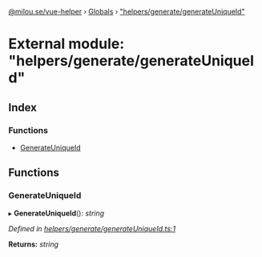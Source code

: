 [@milou.se/vue-helper](../README.md) › [Globals](../globals.md) › ["helpers/generate/generateUniqueId"](_helpers_generate_generateuniqueid_.md)

# External module: "helpers/generate/generateUniqueId"

## Index

### Functions

* [GenerateUniqueId](_helpers_generate_generateuniqueid_.md#generateuniqueid)

## Functions

###  GenerateUniqueId

▸ **GenerateUniqueId**(): *string*

*Defined in [helpers/generate/generateUniqueId.ts:1](https://github.com/milou-se/milou-vue-helper/blob/1661c8d/src/helpers/generate/generateUniqueId.ts#L1)*

**Returns:** *string*
